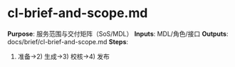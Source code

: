 # cl-brief-and-scope.md

**Purpose**: 服务范围与交付矩阵（SoS/MDL）
**Inputs**: MDL/角色/接口
**Outputs**: docs/brief/cl-brief-and-scope.md
**Steps**:

1. 准备→2) 生成→3) 校核→4) 发布

